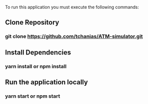 To run this application you must execute the following commands:

## Clone Repository
### git clone https://github.com/tchanias/ATM-simulator.git
## Install Dependencies
### yarn install or npm install
## Run the application locally
### yarn start or npm start
